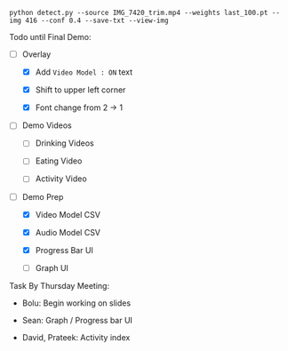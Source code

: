 `python detect.py --source IMG_7420_trim.mp4 --weights last_100.pt --img 416 --conf 0.4 --save-txt --view-img` 

Todo until Final Demo: 

- [ ] Overlay 
  
  - [x] Add `Video Model : ON` text 
  
  - [x] Shift to upper left corner 
  
  - [x] Font change from 2 -> 1 

- [ ] Demo Videos 
  
  - [ ] Drinking Videos 
  
  - [ ] Eating Video
  
  - [ ] Activity Video 

- [ ] Demo Prep 
  
  - [x] Video Model CSV 
  
  - [x] Audio Model CSV 
  
  - [x] Progress Bar UI 
  
  - [ ] Graph UI 



Task By Thursday Meeting: 

- Bolu: Begin working on slides 

- Sean: Graph / Progress bar UI 

- David, Prateek: Activity index 
